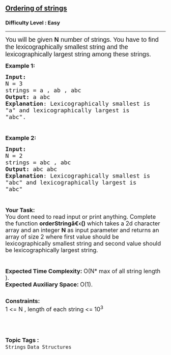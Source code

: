 <h2><a href="https://practice.geeksforgeeks.org/problems/ordering-of-strings5527/1?utm_source=geeksforgeeks&utm_medium=ml_article_practice_tab&utm_campaign=article_practice_tab">Ordering of strings</a></h2><h3>Difficulty Level : Easy</h3><hr><div class="problems_problem_content__Xm_eO"><p><span style="font-size:20px"><span style="font-family:arial,helvetica,sans-serif">You will be given <strong>N</strong> number of strings. You have to find the lexicographically smallest string and the lexicographically largest string among these strings.</span></span></p>

<p><span style="font-size:18px"><strong>Example 1:</strong></span></p>

<pre><span style="font-size:18px"><strong>Input:</strong>
N = 3
strings = a , ab , abc
<strong>Output:</strong> a abc
<strong>Explanation</strong>: Lexicographically smallest is
"a" and lexicographically largest is
"abc".</span></pre>

<p>&nbsp;</p>

<p><span style="font-size:18px"><strong>Example 2:</strong></span></p>

<pre><span style="font-size:18px"><strong>Input:</strong>
N = 2
strings = abc , abc
<strong>Output:</strong> abc abc
<strong>Explanation</strong>: Lexicographically smallest is
"abc" and lexicographically largest is
"abc"</span></pre>

<p>&nbsp;</p>

<p><span style="font-size:18px"><strong>Your Task: &nbsp;</strong><br>
You dont need to read input or print anything. Complete the function&nbsp;<strong>orderStringâ€‹</strong><strong>()</strong>&nbsp;which takes a 2d character array and an integer <strong>N</strong> as&nbsp;input parameter and returns an array of size 2&nbsp;where first value&nbsp;should be lexicographically smallest string and second value should be lexicographically largest string.</span></p>

<p>&nbsp;</p>

<p><span style="font-size:18px"><strong>Expected Time Complexity:&nbsp;</strong>O(N* max of all string length ).<br>
<strong>Expected Auxiliary Space:&nbsp;</strong>O(1).</span><br>
&nbsp;</p>

<p><span style="font-size:18px"><strong>Constraints:</strong><br>
1 &lt;= N , length of each string &lt;= 10<sup>3</sup></span></p>

<p>&nbsp;</p>
</div><br><p><span style=font-size:18px><strong>Topic Tags : </strong><br><code>Strings</code>&nbsp;<code>Data Structures</code>&nbsp;